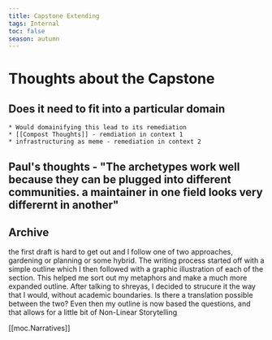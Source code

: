 ```yaml
---
title: Capstone Extending 
tags: Internal
toc: false
season: autumn
---
```



# Thoughts about the Capstone

## Does it need to fit into a particular domain
	* Would domainifying this lead to its remediation
	* [[Compost Thoughts]] - remdiation in context 1
	* infrastructuring as meme - remediation in context 2	
## Paul's thoughts - "The archetypes work well because they can be plugged into different communities. a maintainer in one field looks very differernt in another"


## Archive
the first draft is hard to get out and I follow one of two approaches, gardening or planning or some hybrid. 
The writing process started off with a simple outline which I then followed with a graphic illustration of each of the section. This helped me sort out my metaphors and make a much more expanded outline. 
After talking to shreyas, I decided to strucure it the way that I would, without academic boundaries. Is there a translation possible between the two?
Even then my outline is now based the questions, and that allows for a little bit of Non-Linear Storytelling

[[moc.Narratives]]